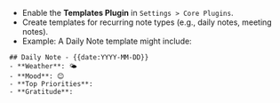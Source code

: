 - Enable the **Templates Plugin** in `Settings > Core Plugins`.
- Create templates for recurring note types (e.g., daily notes, meeting notes).
- Example: A Daily Note template might include:
```
## Daily Note - {{date:YYYY-MM-DD}}
- **Weather**: 🌤
- **Mood**: 😊
- **Top Priorities**:
- **Gratitude**:
```